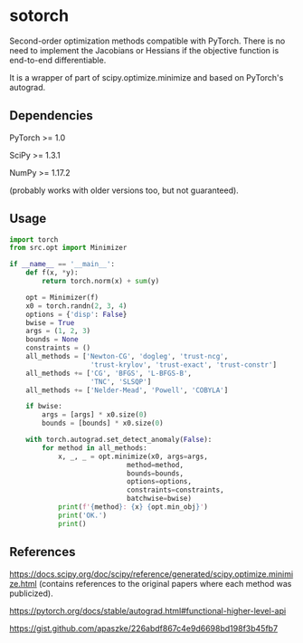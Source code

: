 # sotorch
Second-order optimization methods compatible with PyTorch. There is no need to implement the Jacobians or Hessians if the objective function is end-to-end differentiable.

It is a wrapper of part of scipy.optimize.minimize and based on PyTorch's autograd.

## Dependencies
PyTorch >= 1.0

SciPy >= 1.3.1

NumPy >= 1.17.2

(probably works with older versions too, but not guaranteed).

## Usage
```python
import torch
from src.opt import Minimizer

if __name__ == '__main__':
    def f(x, *y):
        return torch.norm(x) + sum(y)

    opt = Minimizer(f)
    x0 = torch.randn(2, 3, 4)
    options = {'disp': False}
    bwise = True
    args = (1, 2, 3)
    bounds = None
    constraints = ()
    all_methods = ['Newton-CG', 'dogleg', 'trust-ncg',
                    'trust-krylov', 'trust-exact', 'trust-constr']
    all_methods += ['CG', 'BFGS', 'L-BFGS-B',
                    'TNC', 'SLSQP']
    all_methods += ['Nelder-Mead', 'Powell', 'COBYLA']

    if bwise:
        args = [args] * x0.size(0)
        bounds = [bounds] * x0.size(0)

    with torch.autograd.set_detect_anomaly(False):
        for method in all_methods:
            x, _, _ = opt.minimize(x0, args=args,
                             method=method,
                             bounds=bounds,
                             options=options,
                             constraints=constraints,
                             batchwise=bwise)
            print(f'{method}: {x} {opt.min_obj}')
            print('OK.')
            print()
```

## References
https://docs.scipy.org/doc/scipy/reference/generated/scipy.optimize.minimize.html (contains references to the original papers where each method was publicized).

https://pytorch.org/docs/stable/autograd.html#functional-higher-level-api

https://gist.github.com/apaszke/226abdf867c4e9d6698bd198f3b45fb7
